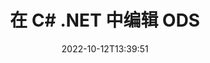 ---
############################# Static ############################
layout: "auto-gen-editor"
date: 2022-10-12T13:39:51
draft: false
otherformats: doc docx docm dotx xls xlsx xlsm ppt pptx pptm mobi epub html mhtml txt xml csv pdf xps msg

############################# Head ############################
head_title: "ODS 编辑器 - 在 C# .NET 中编辑 ODS"
head_description: "如何使用几行代码在 C# .NET 中编辑 ODS？使用 GroupDocs 文档处理 API 编辑、更新和保存 30 多种文件格式。"

############################# Header ############################
title: "在 C# .NET 中编辑 ODS"
description: "使用用于 C# .NET API 的服务器端 GroupDocs.Editor 进行有效且强大的 ODS 编辑，无需使用 Microsoft 或 Open Office 等任何软件。"
bg_image: "https://cms.admin.containerize.com/templates/aspose/App_Themes/V3/images/bg/header1.png"
bg_overlay: false
button:
    enable: true
    icon: "fas fa-arrow-down"
    label: "下载免费试用版"
    link: "https://downloads.groupdocs.com/editor/net"

############################# SubMenu ############################
submenu:
    enable: true

    left:
        img_alt: "GroupDocs.Editor for .NET"
        image: "https://cms.admin.containerize.com/templates/groupdocs/images/product-logos/90x90-noborder/groupdocs-editor-net.png"
        product: "GroupDocs.Editor"
        platform: ".NET"

    middle:
        button:

            # button loop
            - link: "https://apireference.groupdocs.com/editor/net"
              text: "API 参考"

            # button loop
            - link: "https://github.com/groupdocs-editor"
              text: "代码示例"

            # button loop
            - link: "https://products.groupdocs.app/editor/family"
              text: "现场演示"

            # button loop
            - link: "https://purchase.groupdocs.com/pricing/editor/net"
              text: "价钱"

    right:
        link_download: "https://downloads.groupdocs.com/editor"
        link_learn: "https://docs.groupdocs.com/editor/net"
        link_buy: "https://purchase.groupdocs.com"

############################# About ############################
about:
    enable: true
    title: "关于 GroupDocs.Editor for .NET API"
    content: |
        [GroupDocs.Editor for .NET](/zh/editor/net/) API 是编辑 Microsoft Word、Excel、PowerPoint、Open Office 文档和演示文稿的正确选择。 GroupDocs.Editor 是一个独立的 API，适用于需要高性能的服务器端和后端系统。它不依赖于任何软件，如 Microsoft 或 Open Office。

############################# Steps ############################
steps:
    enable: true
    title_left: "在 C# 中编辑 ODS 的步骤"
    content_left: |
        [GroupDocs.Editor for .NET](/zh/editor/net/) 为开发人员提供了一种使用几行代码编辑 ODS 文件的简单直接的方法。
        * 创建具有强制文件路径或流和可选的 `SpreadsheetLoadOptions` 类的 `Editor` 类的实例并加载 ODS 文件
        * 为 ODS 文件格式创建和设置 `SpreadsheetEditOptions` 类实例
        * 调用 `Editor.Edit()` 方法并获得 HTML 格式的 ODS 文档，该文档可以使用任何所见即所得的编辑器轻松编辑。
        * 调用 `Editor.Save()` 方法并使用 `SpreadsheetSaveOptions` 类保存编辑的 ODS 文件

        
    title_right: "系统要求"
    content_right: |
        使用 GroupDocs.Editor for .NET API 进行基本文档编辑可以通过几个简单的步骤来完成。所有主要平台和操作系统都支持我们的 API。在执行以下代码之前，请确保您的系统上安装了以下先决条件。

        * 操作系统：Microsoft Windows、Linux、MacOS
        * 开发环境：Microsoft Visual Studio, Xamarin, MonoDevelop
        * 构架: .NET Framework, .NET Standard, .NET Core, Mono
        * 获取从 [NuGet](https://www.nuget.org/packages/groupdocs.editor) 下载的最新版本 GroupDocs.Editor for .NET
        
    code: |        
        ```csharp
        // Load the ODS file into Editor with the optional SpreadsheetLoadOptions
        Editor editor = new Editor("source.ods", delegate { return new SpreadsheetLoadOptions(); });

        // Create and adjust the edit options
        SpreadsheetEditOptions editOptions = new SpreadsheetEditOptions();
        editOptions.WorksheetIndex = 1;//select a tab (worksheet) to edit

        // Open input ODS document for edit — obtain an intermediate document, that can be edited
        EditableDocument beforeEdit = editor.Edit(editOptions);

        // Grab ODS document content and associated resources from editable document
        string content = beforeEdit.GetContent();

        // Send the content to WYSIWYG-editor, edit it there, and send edited content back to the server-side
        // This step simulates a such operation
        string updatedContent = content.Replace("Cell Text", "Edited Cell Text");

        // Grab edited content and resources from WYSIWYG-editor and create a new EditableDocument instance from it
        EditableDocument afterEdit = EditableDocument.FromMarkup(updatedContent, null);

        // Create a save options and select a desired output format
        SpreadsheetSaveOptions saveOptions = new SpreadsheetSaveOptions(Formats.SpreadsheetFormats.Ods);

        // Save edited ODS document to the file
        editor.Save(afterEdit, "edited.ods", saveOptions);
        ```
        
############################# Demos ############################
demos:
    enable: true
    title: "ODS 编辑器现场演示"
    content: |
        立即访问 [GroupDocs.Editor 现场演示](https://products.groupdocs.app/editor/family) 网站编辑 ODS。
        现场演示有以下好处
        
############################# More Formats ############################
more_formats:
    enable: true
    title: "其他支持的编辑器"
    content: |
        您还可以编辑其他文件格式。请参阅下面的完整列表。


############################# Back to top ###############################
back_to_top:
    enable: true
---